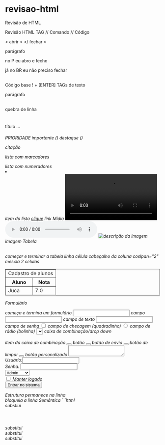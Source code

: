 # revisao-html
Revisão de HTML

Revisão HTML
TAG // Comando // Código

< abrir > </ fechar >

<p> parágrafo </p>
no P eu abro e fecho

já no BR eu não preciso fechar

<br>
Código base
! + [ENTER]

<!DOCTYPE html>
<html lang="pt-br"><!-- mudar de en para pt-br -->
<head>
    <meta charset="UTF-8">
    <meta name="viewport" content="width=device-width, initial-scale=1.0">
    <title>Document</title>
</head>
<body>
    
</body>
</html>
TAGs de texto
<p>parágrafo</p>
<br> quebra de linha
<h1></h1> título ... <h6> PRIORIDADE 
<strong></strong> importante (<b></b>)
<em></em> destaque (<i></i>)
<blockquote></blockquote> citação
<ul></ul> lista com marcadores
<ol></ol> lista com numeradores
<li></li> item da lista
<a href="https://sp.senac.br">clique</a> link
Mídia
<video>
  <source src="horse.mp4" type="video/mp4">  
</video>
<audio></audio>
<audio controls>
  <source src="horse.mp3" type="audio/mpeg">
</audio>
<img src="foto.jpg" alt="descrição da imagem"> imagem
Tabela
<table></table> começar e terminar a tabela
<tr></tr> linha
<td></td> célula
<th></th> cabeçalho da coluna
coslpan="2" mescla 2 células

<table border="1">
    <tr>
        <td colspan="2">Cadastro de alunos</td>
    </tr>
    <tr>
        <th>Aluno</th>
        <th>Nota</th>
    </tr>
    <tr>
        <td>Juca</td>
        <td>7.0</td>
    </tr>
</table>
Formulário
<form></form> começa e termina um formulário
<input> campo
<input type="text"> campo de texto
<input type="password"> campo de senha
<input type="checkbox"> campo de checagem (quadradinho)
<input type="radio"> campo de rádio (bolinha)
<select> </select> caixa de combinação/drop down
<option></option> item da caixa de combinação
<button></button> botão
<button type="submit"></button> botão de envio
<button type="reset"></button> botão de limpar
<button type="button"></button> botão personalizado
<textarea></textarea>

<form>
    Usuário:<input type="text"><br>
    Senha: <input type="password"><br>
    <select>
        <option>Admin</option>
        <option>Operador</option>
    </select><br>
    <input type="checkbox"> Manter logado <br>
    <button type="submit">Entrar no sistema</button>
</form>
Estrutura
<span></span> permanece na linha
<div></div> bloqueia a linha
Semântica
```html <main></main> substiui <div id="principal"></div> <header></header> substitui <div id="cabecalho"></div> <footer></footer> substitui <div id="rodape"></div> <nav></nav> substitui <div id="menu"></div>

 
